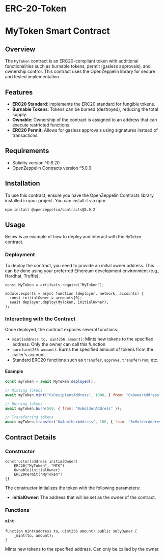 # ERC-20-Token
# MyToken Smart Contract

## Overview

The `MyToken` contract is an ERC20-compliant token with additional functionalities such as burnable tokens, permit (gasless approvals), and ownership control. This contract uses the OpenZeppelin library for secure and tested implementation.

## Features

- **ERC20 Standard**: Implements the ERC20 standard for fungible tokens.
- **Burnable Tokens**: Tokens can be burned (destroyed), reducing the total supply.
- **Ownable**: Ownership of the contract is assigned to an address that can execute restricted functions.
- **ERC20 Permit**: Allows for gasless approvals using signatures instead of transactions.

## Requirements

- Solidity version ^0.8.20
- OpenZeppelin Contracts version ^5.0.0

## Installation

To use this contract, ensure you have the OpenZeppelin Contracts library installed in your project. You can install it via npm:

```sh
npm install @openzeppelin/contracts@5.0.2
```

## Usage

Below is an example of how to deploy and interact with the `MyToken` contract.

### Deployment

To deploy the contract, you need to provide an initial owner address. This can be done using your preferred Ethereum development environment (e.g., Hardhat, Truffle).

```solidity
const MyToken = artifacts.require("MyToken");

module.exports = async function (deployer, network, accounts) {
  const initialOwner = accounts[0];
  await deployer.deploy(MyToken, initialOwner);
};
```

### Interacting with the Contract

Once deployed, the contract exposes several functions:

- `mint(address to, uint256 amount)`: Mints new tokens to the specified address. Only the owner can call this function.
- `burn(uint256 amount)`: Burns the specified amount of tokens from the caller's account.
- Standard ERC20 functions such as `transfer`, `approve`, `transferFrom`, etc.

#### Example

```javascript
const myToken = await MyToken.deployed();

// Minting tokens
await myToken.mint("0xRecipientAddress", 1000, { from: "0xOwnerAddress" });

// Burning tokens
await myToken.burn(500, { from: "0xHolderAddress" });

// Transferring tokens
await myToken.transfer("0xAnotherAddress", 100, { from: "0xHolderAddress" });
```

## Contract Details

### Constructor

```solidity
constructor(address initialOwner)
    ERC20("MyToken", "MTK")
    Ownable(initialOwner)
    ERC20Permit("MyToken")
{}
```

The constructor initializes the token with the following parameters:
- **initialOwner**: The address that will be set as the owner of the contract.

### Functions

#### `mint`

```solidity
function mint(address to, uint256 amount) public onlyOwner {
    _mint(to, amount);
}
```

Mints new tokens to the specified address. Can only be called by the owner.
